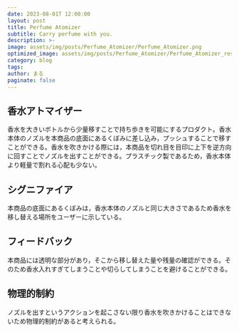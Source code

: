 ```yaml
---
date: 2023-08-01T 12:00:00
layout: post
title: Perfume Atomizer
subtitle: Carry perfume with you.
description: >-
image: assets/img/posts/Perfume_Atomizer/Perfume_Atomizer.png
optimized_image: assets/img/posts/Perfume_Atomizer/Perfume_Atomizer_resized_thumbnail.png
category: blog
tags: 
author: まる
paginate: false
---
```


## 香水アトマイザー

香水を大きいボトルから少量移すことで持ち歩きを可能にするプロダクト。香水本体のノズルを本商品の底面にあるくぼみに差し込み，プッシュすることで移すことができる。香水を吹きかける際には，本商品を切れ目を目印に上下を逆方向に回すことでノズルを出すことができる。プラスチック製であるため，香水本体より軽量で割れる心配も少ない。

## シグニファイア

本商品の底面にあるくぼみは，香水本体のノズルと同じ大きさであるため香水を移し替える場所をユーザーに示している。

## フィードバック

本商品には透明な部分があり，そこから移し替えた量や残量の確認ができる。そのため香水入れすぎてしまうことや切らしてしまうことを避けることができる。

## 物理的制約

ノズルを出すというアクションを起こさない限り香水を吹きかけることはできないため物理的制約があると考えられる。
